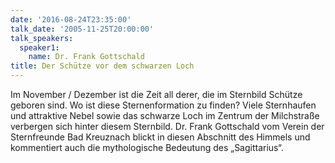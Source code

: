```yaml
---
date: '2016-08-24T23:35:00'
talk_date: '2005-11-25T20:00:00'
talk_speakers:
  speaker1:
    name: Dr. Frank Gottschald
title: Der Schütze vor dem schwarzen Loch
---
```

Im November / Dezember ist die Zeit all derer, die im Sternbild Schütze geboren sind. Wo ist diese Sternenformation zu finden? Viele Sternhaufen und attraktive Nebel sowie das schwarze Loch im Zentrum der Milchstraße verbergen sich hinter diesem Sternbild. 
Dr. Frank Gottschald vom Verein der Sternfreunde Bad Kreuznach blickt in diesen Abschnitt des Himmels und kommentiert auch die mythologische Bedeutung des „Sagittarius“.